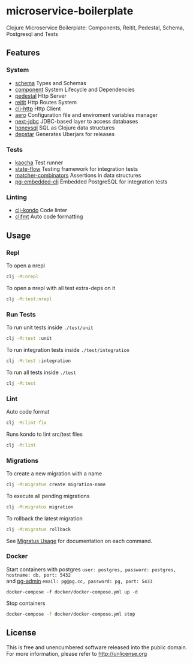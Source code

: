 # microservice-boilerplate
Clojure Microservice Boilerplate: Components, Reitit, Pedestal, Schema, Postgresql and Tests

## Features

### System
- [schema](https://github.com/plumatic/schema) Types and Schemas
- [component](https://github.com/stuartsierra/component) System Lifecycle and Dependencies
- [pedestal](https://github.com/pedestal/pedestal) Http Server
- [reitit](https://github.com/metosin/reitit) Http Routes System 
- [clj-http](https://github.com/dakrone/clj-http) Http Client
- [aero](https://github.com/juxt/aero) Configuration file and enviroment variables manager
- [next-jdbc](https://github.com/seancorfield/next-jdbc) JDBC-based layer to access databases
- [honeysql](https://github.com/seancorfield/honeysql) SQL as Clojure data structures
- [depstar](https://github.com/seancorfield/depstar) Generates Uberjars for releases

### Tests
- [kaocha](https://github.com/lambdaisland/kaocha) Test runner
- [state-flow](https://github.com/nubank/state-flow) Testing framework for integration tests
- [matcher-combinators](https://github.com/nubank/matcher-combinators) Assertions in data structures
- [pg-embedded-clj](https://github.com/Bigsy/pg-embedded-clj) Embedded PostgreSQL for integration tests

### Linting
- [clj-kondo](https://github.com/clj-kondo/clj-kondo) Code linter
- [cljfmt](https://github.com/weavejester/cljfmt) Auto code formatting

## Usage

### Repl
To open a nrepl
```bash
clj -M:nrepl
```
To open a nrepl with all test extra-deps on it
```bash
clj -M:test:nrepl
```

### Run Tests
To run unit tests inside `./test/unit`
```bash
clj -M:test :unit
```
To run integration tests inside `./test/integration`
```bash
clj -M:test :integration
```
To run all tests inside `./test`
```bash
clj -M:test
```

### Lint
Auto code format
```bash
clj -M:lint-fix
```
Runs kondo to lint src/test files
```bash
clj -M:lint
```

### Migrations
To create a new migration with a name
```bash
clj -M:migratus create migration-name
```
To execute all pending migrations
```bash
clj -M:migratus migration
```
To rollback the latest migration
```bash
clj -M:migratus rollback
```
See [Migratus Usage](https://github.com/yogthos/migratus#usage) for documentation on each command.

### Docker
Start containers with postgres `user: postgres, password: postgres, hostname: db, port: 5432`  
and [pg-admin](http://localhost:5433) `email: pg@pg.cc, password: pg, port: 5433`
```bas
docker-compose -f docker/docker-compose.yml up -d
```
Stop containers
```bash
docker-compose -f docker/docker-compose.yml stop
```

## License
This is free and unencumbered software released into the public domain.  
For more information, please refer to <http://unlicense.org>
